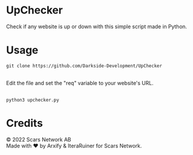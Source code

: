 # UpChecker
Check if any website is up or down with this simple script made in Python.
# Usage
`git clone https://github.com/Darkside-Development/UpChecker`<br><br>

Edit the file and set the "req" variable to your website's URL.<br><br>

`python3 upchecker.py`
# Credits
©️ 2022 Scars Network AB<br>
Made with ❤️ by Arxify & IteraRuiner for Scars Network.
